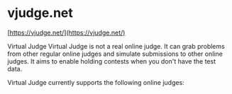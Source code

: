 # vjudge.net

[https://vjudge.net/](https://vjudge.net/)

Virtual Judge
Virtual Judge is not a real online judge. It can grab problems from other regular online judges and simulate submissions to other online judges. It aims to enable holding contests when you don't have the test data.

Virtual Judge currently supports the following online judges: